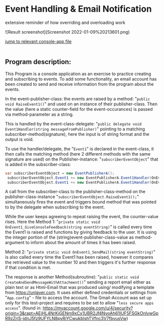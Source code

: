 # Event Handling & Email Notification
extensive reminder of how overriding and overloading work

![Result screenshot](Screenshot 2022-01-09%20213601.png)

[jump to relevant console-app file](https://github.com/Computational-Design-Consulting/CSharp-Collection/blob/mainCDC/Own%20examples%20and%20Ideas/EventHandling_Email/EventHandling_Email/Program.cs)
<br/>
<br/>

## Program description:

This Program is a console application as an exercise to practice creating and subscribing to events.
To add some functionality, an email account has been created to send and receive information from the program about the events.

In the event-publisher-class: the events are raised by a method: "`public void RaiseEvent1()`" and used on an instance of their publisher-class.
Then the value (here a static counter-field for the event-occurances) is passed via method-parameter as a string.

This is handled by the event-class-delegate: "`public delegate void Event1Handler(string messageFromPublisher)`" pointing to a matching subscriber-method(signature), here the input is of string format and the output is void.

To use the handler/delegate, the "`Event1`" is declared in the event-class,
it then calls the matching method (here 2 different methods with the same signature are used) on the Publisher-instance: "`subscriberEventObject`" that is added in the subscriber-class:

```csharp
var subscriberEventObject = new EventPublisherA();
 subscriberEventObject.Event1 += new EventPublisherA.Event1Handler(OnEvent1_GiveConsoleFeedback);
 subscriberEventObject.Event1 += new EventPublisherA.Event1Handler(OnEvent1_SendMail);
 ```

A call from the subscriber-class to the publisher-class-method on the publisher-class-instance
"`subscriberEventObject.RaiseEvent1();`"
simultaneously fires the event and triggers bound method that was pointed to by the delegate when subscribing to the event.

While the user keeps agreeing to repeat raising the event, the counter-value rises.
Here the Method 1: "`private static void OnEvent1_GiveConsoleFeedback(string eventString)`"
is called every time the Event1 is raised and functions by giving feedback to the user.
It is using the integer portion of the (string)event-publisher-class-value as method-argument to inform about the amount of times it has been raised.

Method 2: "`private static void OnEvent1_SendMail(string eventString)`"
is also called every time the Event1 has been raised, however it compares the retrieved value to the number 10 and then triggers it's further response if that condition is met.

The response is another Method(subroutine): "`public static void CreateAndSendMessageWithAttachment()`"
sending a report email either as plain text or as Html-Email that was produced using/ modifying a template from https://unlayer.com.
It uses either defined credentials or settings from "`App.config`" - file to access the account.
The Gmail-Account was set up only for this test-project and requires to be set to allow "`less secure apps access`".
(found in: https://myaccount.google.com/u/4/security?origin=3&rapt=AEjHL4NrKiGENm9xCx1UBR2Jf4NvoAh61IUF5FSGkOnlvwGpR9zZriS-jdnJ5fz9UFYLN8pyRiYCwukblshTVfnc3V7fbvusVw)